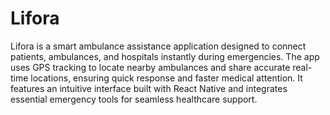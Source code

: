 # Lifora

Lifora is a smart ambulance assistance application designed to connect patients, ambulances, and hospitals instantly during emergencies. The app uses GPS tracking to locate nearby ambulances and share accurate real-time locations, ensuring quick response and faster medical attention. It features an intuitive interface built with React Native and integrates essential emergency tools for seamless healthcare support.
